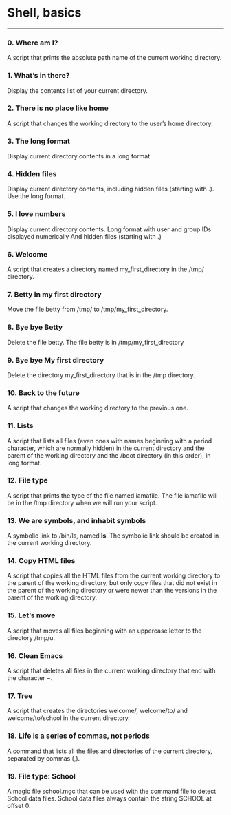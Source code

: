 # Shell, basics
----
### 0. Where am I?
A script that prints the absolute path name of the current working directory.
### 1. What’s in there?
Display the contents list of your current directory.
### 2. There is no place like home
A script that changes the working directory to the user’s home directory.
### 3. The long format
Display current directory contents in a long format
### 4. Hidden files
Display current directory contents, including hidden files (starting with .). Use the long format.
### 5. I love numbers
Display current directory contents.
Long format with user and group IDs displayed numerically And hidden files (starting with .)
### 6. Welcome
A script that creates a directory named my_first_directory in the /tmp/ directory.
### 7. Betty in my first directory
Move the file betty from /tmp/ to /tmp/my_first_directory.
### 8. Bye bye Betty
Delete the file betty.
The file betty is in /tmp/my_first_directory
### 9. Bye bye My first directory
Delete the directory my_first_directory that is in the /tmp directory.
### 10. Back to the future
A script that changes the working directory to the previous one.
### 11. Lists
A script that lists all files (even ones with names beginning with a period character, which are normally hidden) in the current directory and the parent of the working directory and the /boot directory (in this order), in long format.
### 12. File type
A script that prints the type of the file named iamafile. The file iamafile will be in the /tmp directory when we will run your script.
### 13. We are symbols, and inhabit symbols
A symbolic link to /bin/ls, named __ls__. The symbolic link should be created in the current working directory.
### 14. Copy HTML files
A script that copies all the HTML files from the current working directory to the parent of the working directory, but only copy files that did not exist in the parent of the working directory or were newer than the versions in the parent of the working directory.
### 15. Let’s move
A script that moves all files beginning with an uppercase letter to the directory /tmp/u.
### 16. Clean Emacs
A script that deletes all files in the current working directory that end with the character ~.
### 17. Tree
A script that creates the directories welcome/, welcome/to/ and welcome/to/school in the current directory.
### 18. Life is a series of commas, not periods
A command that lists all the files and directories of the current directory, separated by commas (,).
### 19. File type: School
A magic file school.mgc that can be used with the command file to detect School data files. School data files always contain the string SCHOOL at offset 0.
